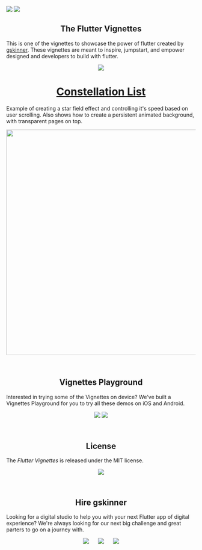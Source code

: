 <a href="https://www.gskinner.com/flutter_showcase/"><img src="https://gskinner.com/flutter_showcase/shared/header@2x.png"></a>
<img src="https://gskinner.com/flutter_showcase/shared/subheader@2x.png">


<h2 align=center> The Flutter Vignettes </h2>

This is one of the vignettes to showcase the power of flutter created by [gskinner](https://gksinner.com). These vignettes are meant to inspire, jumpstart, and empower designed and developers to build with flutter.

<p align=center><a href="https://opensource.org/licenses/MIT"><img src="https://img.shields.io/badge/License-MIT-yellow.svg"/></a></p>

<p id="constellation_list" align=center><a href="#constellation_list"><h1 align=center>Constellation List</h1></a></p>
<p align=left>Example of creating a star field effect and controlling it's speed based on user scrolling. Also shows how to create a persistent animated background, with transparent pages on top.</p>
<p align=center><a href="#"><img src="https://gskinner.com/flutter_showcase/previews/constellation_list_edited.gif" width="600" height="600" /></a></p>
<br/>
<h2 align=center>Vignettes Playground</h2>

Interested in trying some of the Vignettes on device? We've built a Vignettes Playground for you to try all these demos on iOS and Android.

<p align=center><img src="https://gskinner.com/flutter_showcase/shared/appstore-Apple.png"/>  <img src="https://gskinner.com/flutter_showcase/shared/appstore-Google.png"/></p>
<br/>

<h2 id="license" align=center>License</h2>


The _Flutter Vignettes_ is released under the MIT license. 


<p align=center><a href="https://opensource.org/licenses/MIT"><img src="https://img.shields.io/badge/License-MIT-yellow.svg"/></a></p>

<br/>
<h2 align=center>Hire gskinner</h2>


Looking for a digital studio to help you with your next Flutter app of digital experience? We're always looking for our next big challenge and great parters to go on a journey with.


<p align=center>
<a href="https://gskinner.com"><img src="https://gskinner.com/flutter_showcase/shared/button-HireUs.png"/></a>&nbsp;&nbsp;&nbsp;&nbsp;&nbsp;
<a href="https://gskinner.com"><img src="https://gskinner.com/flutter_showcase/shared/button-Follow.png"/></a>&nbsp;&nbsp;&nbsp;&nbsp;&nbsp;
<a href="https://gskinner.com"><img src="https://gskinner.com/flutter_showcase/shared/button-Website.png"/></a>
</p><br /><br />
